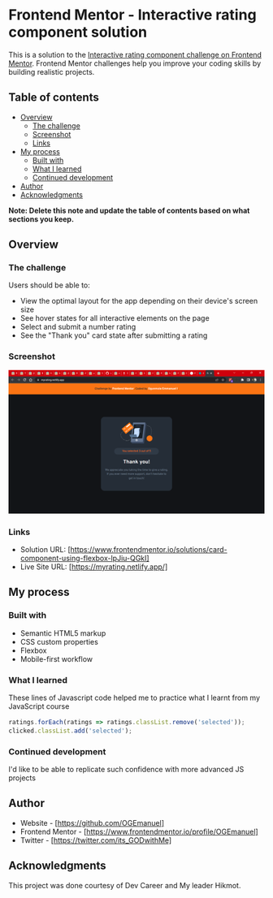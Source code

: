 # Frontend Mentor - Interactive rating component solution

This is a solution to the [Interactive rating component challenge on Frontend Mentor](https://www.frontendmentor.io/challenges/interactive-rating-component-koxpeBUmI). Frontend Mentor challenges help you improve your coding skills by building realistic projects.

## Table of contents

- [Overview](#overview)
  - [The challenge](#the-challenge)
  - [Screenshot](#screenshot)
  - [Links](#links)
- [My process](#my-process)
  - [Built with](#built-with)
  - [What I learned](#what-i-learned)
  - [Continued development](#continued-development)
- [Author](#author)
- [Acknowledgments](#acknowledgments)

**Note: Delete this note and update the table of contents based on what sections you keep.**

## Overview

### The challenge

Users should be able to:

- View the optimal layout for the app depending on their device's screen size
- See hover states for all interactive elements on the page
- Select and submit a number rating
- See the "Thank you" card state after submitting a rating

### Screenshot

![](./images/Screenshot_20221030_163933.png)

### Links

- Solution URL: [https://www.frontendmentor.io/solutions/card-component-using-flexbox-lpJiu-QGkI]
- Live Site URL: [https://myrating.netlify.app/]

## My process

### Built with

- Semantic HTML5 markup
- CSS custom properties
- Flexbox
- Mobile-first workflow

### What I learned

These lines of Javascript code helped me to practice what I learnt from my JavaScript course

```js
ratings.forEach(ratings => ratings.classList.remove('selected'));
clicked.classList.add('selected');
```

### Continued development

I'd like to be able to replicate such confidence with more advanced JS projects

## Author

- Website - [https://github.com/OGEmanuel]
- Frontend Mentor - [https://www.frontendmentor.io/profile/OGEmanuel]
- Twitter - [https://twitter.com/its_GODwithMe]

## Acknowledgments

This project was done courtesy of Dev Career and My leader Hikmot.
